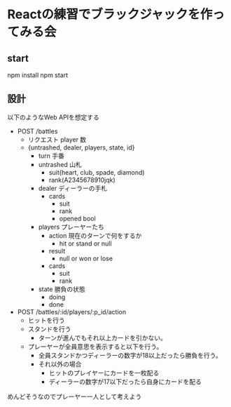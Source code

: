 # Reactの練習でブラックジャックを作ってみる会

## start

npm install
npm start


## 設計

以下のようなWeb APIを想定する

- POST /battles
    - リクエスト player 数
    - {untrashed, dealer, players, state, id}
        - turn 手番
        - untrashed 山札
            - suit(heart, club, spade, diamond)
            - rank(A2345678910jqk)
        - dealer ディーラーの手札
            - cards
                - suit
                - rank
                - opened bool
        - players プレーヤーたち
            - action 現在のターンで何をするか
                - hit or stand or null
            - result
                - null or won or lose
            - cards
                - suit
                - rank
        - state 勝負の状態
            - doing
            - done
- POST /battles/:id/players/:p_id/action
    - ヒットを行う
    - スタンドを行う
        - ターンが進んでもそれ以上カードを引かない。
    - プレーヤーが全員意思を表示すると以下を行う。
        - 全員スタンドかつディーラーの数字が18以上だったら勝負を行う。
        - それ以外の場合
            - ヒットのプレイヤーにカードを一枚配る
            - ディーラーの数字が17以下だったら自身にカードを配る

めんどそうなのでプレーヤー一人として考えよう
